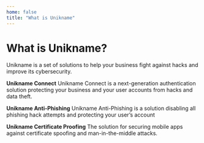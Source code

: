 ```yaml
---
home: false
title: "What is Unikname"
---
```


# What is Unikname?
Unikname is a set of solutions to help your business fight against hacks and improve its cybersecurity.


**Unikname Connect**
Unikname Connect is a next-generation authentication solution protecting your business and your user accounts from hacks and data theft.

**Unikname Anti-Phishing**
Unikname Anti-Phishing is a solution disabling all phishing hack attempts and protecting your user’s account

**Unikname Certificate Proofing**
The solution for securing mobile apps against certificate spoofing and man-in-the-middle attacks.


